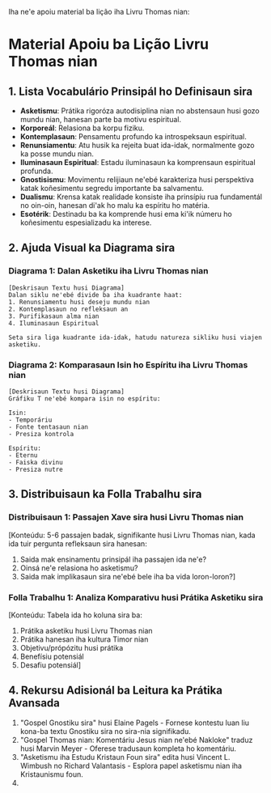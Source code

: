Iha ne'e apoiu material ba lição iha Livru Thomas nian:

# Material Apoiu ba Lição Livru Thomas nian

## 1. Lista Vocabulário Prinsipál ho Definisaun sira

- **Asketismu**: Prátika rigoróza autodisiplina nian no abstensaun husi gozo mundu nian, hanesan parte ba motivu espiritual.
- **Korporeál**: Relasiona ba korpu fiziku.
- **Kontemplasaun**: Pensamentu profundo ka introspeksaun espiritual.
- **Renunsiamentu**: Atu husik ka rejeita buat ida-idak, normalmente gozo ka posse mundu nian.
- **Iluminasaun Espiritual**: Estadu iluminasaun ka komprensaun espiritual profunda.
- **Gnostisismu**: Movimentu relijiaun ne'ebé karakteriza husi perspektiva katak koñesimentu segredu importante ba salvamentu.
- **Dualismu**: Krensa katak realidade konsiste iha prinsípiu rua fundamentál no oin-oin, hanesan di'ak ho malu ka espíritu ho matéria.
- **Esotérik**: Destinadu ba ka komprende husi ema ki'ik númeru ho koñesimentu espesializadu ka interese.

## 2. Ajuda Visual ka Diagrama sira

### Diagrama 1: Dalan Asketiku iha Livru Thomas nian

```
[Deskrisaun Textu husi Diagrama]
Dalan siklu ne'ebé divide ba iha kuadrante haat:
1. Renunsiamentu husi deseju mundu nian
2. Kontemplasaun no refleksaun an
3. Purifikasaun alma nian
4. Iluminasaun Espiritual

Seta sira liga kuadrante ida-idak, hatudu natureza sikliku husi viajen asketiku.
```

### Diagrama 2: Komparasaun Isin ho Espíritu iha Livru Thomas nian

```
[Deskrisaun Textu husi Diagrama]
Gráfiku T ne'ebé kompara isin no espíritu:

Isin:
- Temporáriu
- Fonte tentasaun nian
- Presiza kontrola

Espíritu:
- Eternu
- Faiska divinu
- Presiza nutre
```

## 3. Distribuisaun ka Folla Trabalhu sira

### Distribuisaun 1: Passajen Xave sira husi Livru Thomas nian

[Konteúdu: 5-6 passajen badak, signifikante husi Livru Thomas nian, kada ida tuir pergunta refleksaun sira hanesan:
1. Saida mak ensinamentu prinsipál iha passajen ida ne'e?
2. Oinsá ne'e relasiona ho asketismu?
3. Saida mak implikasaun sira ne'ebé bele iha ba vida loron-loron?]

### Folla Trabalhu 1: Analiza Komparativu husi Prátika Asketiku sira

[Konteúdu: Tabela ida ho koluna sira ba:
1. Prátika asketiku husi Livru Thomas nian
2. Prátika hanesan iha kultura Timor nian
3. Objetivu/própózitu husi prátika
4. Benefísiu potensiál
5. Desafiu potensiál]

## 4. Rekursu Adisionál ba Leitura ka Prátika Avansada

1. "Gospel Gnostiku sira" husi Elaine Pagels - Fornese kontestu luan liu kona-ba textu Gnostiku sira no sira-nia signifikadu.
2. "Gospel Thomas nian: Komentáriu Jesus nian ne'ebé Nakloke" traduz husi Marvin Meyer - Oferese tradusaun kompleta ho komentáriu.
3. "Asketismu iha Estudu Kristaun Foun sira" edita husi Vincent L. Wimbush no Richard Valantasis - Esplora papel asketismu nian iha Kristaunismu foun.
4.